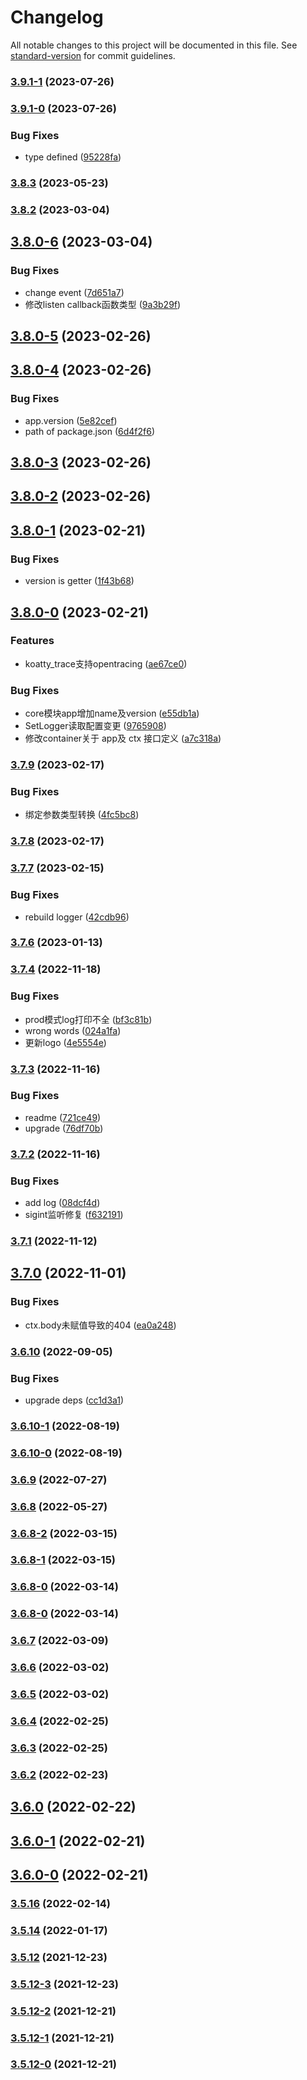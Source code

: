 # Changelog

All notable changes to this project will be documented in this file. See [standard-version](https://github.com/conventional-changelog/standard-version) for commit guidelines.

### [3.9.1-1](https://github.com/thinkkoa/koatty/compare/v3.9.1-0...v3.9.1-1) (2023-07-26)

### [3.9.1-0](https://github.com/thinkkoa/koatty/compare/v3.8.3...v3.9.1-0) (2023-07-26)


### Bug Fixes

* type defined ([95228fa](https://github.com/thinkkoa/koatty/commit/95228fa651955c1960a28a6252dbcfb17adddf11))

### [3.8.3](https://github.com/thinkkoa/koatty/compare/v3.8.2...v3.8.3) (2023-05-23)

### [3.8.2](https://github.com/thinkkoa/koatty/compare/v3.8.0...v3.8.2) (2023-03-04)

## [3.8.0-6](https://github.com/thinkkoa/koatty/compare/v3.8.0-5...v3.8.0-6) (2023-03-04)


### Bug Fixes

* change event ([7d651a7](https://github.com/thinkkoa/koatty/commit/7d651a7b3453c0878dd37d0890509b2908e4afdf))
* 修改listen callback函数类型 ([9a3b29f](https://github.com/thinkkoa/koatty/commit/9a3b29f8d16a06b3627e5ccf88c08460e2cc3ae2))

## [3.8.0-5](https://github.com/thinkkoa/koatty/compare/v3.8.0-4...v3.8.0-5) (2023-02-26)

## [3.8.0-4](https://github.com/thinkkoa/koatty/compare/v3.8.0-3...v3.8.0-4) (2023-02-26)


### Bug Fixes

* app.version ([5e82cef](https://github.com/thinkkoa/koatty/commit/5e82cef804f5ae01f7fffd9c0ed3379f80995542))
* path of package.json ([6d4f2f6](https://github.com/thinkkoa/koatty/commit/6d4f2f664ad6b16053ae67be787436cacf2434f1))

## [3.8.0-3](https://github.com/thinkkoa/koatty/compare/v3.8.0-2...v3.8.0-3) (2023-02-26)

## [3.8.0-2](https://github.com/thinkkoa/koatty/compare/v3.8.0-1...v3.8.0-2) (2023-02-26)

## [3.8.0-1](https://github.com/thinkkoa/koatty/compare/v3.8.0-0...v3.8.0-1) (2023-02-21)


### Bug Fixes

* version is getter ([1f43b68](https://github.com/thinkkoa/koatty/commit/1f43b68b3434eecc8d0ce154380c16e39a347634))

## [3.8.0-0](https://github.com/thinkkoa/koatty/compare/v3.7.9...v3.8.0-0) (2023-02-21)


### Features

* koatty_trace支持opentracing ([ae67ce0](https://github.com/thinkkoa/koatty/commit/ae67ce05c8e731a149d67b2b5e98edc88bef9861))


### Bug Fixes

* core模块app增加name及version ([e55db1a](https://github.com/thinkkoa/koatty/commit/e55db1aa78369181b54d0d11c6319b20f21d50f2))
* SetLogger读取配置变更 ([9765908](https://github.com/thinkkoa/koatty/commit/9765908a6b00486a510e8028cdbe5fc27ecadc88))
* 修改container关于 app及 ctx 接口定义 ([a7c318a](https://github.com/thinkkoa/koatty/commit/a7c318a649531acb5a7cfeb4f9b357fc9418cff7))

### [3.7.9](https://github.com/thinkkoa/koatty/compare/v3.7.8...v3.7.9) (2023-02-17)


### Bug Fixes

* 绑定参数类型转换 ([4fc5bc8](https://github.com/thinkkoa/koatty/commit/4fc5bc8927a5be9b51bd23f8b702bbf34c9b42c3))

### [3.7.8](https://github.com/thinkkoa/koatty/compare/v3.7.7...v3.7.8) (2023-02-17)

### [3.7.7](https://github.com/thinkkoa/koatty/compare/v3.7.6...v3.7.7) (2023-02-15)


### Bug Fixes

* rebuild logger ([42cdb96](https://github.com/thinkkoa/koatty/commit/42cdb964c2e0a41a93b1a895084c92c016cbad24))

### [3.7.6](https://github.com/thinkkoa/koatty/compare/v3.7.4...v3.7.6) (2023-01-13)

### [3.7.4](https://github.com/thinkkoa/koatty/compare/v3.7.3...v3.7.4) (2022-11-18)


### Bug Fixes

* prod模式log打印不全 ([bf3c81b](https://github.com/thinkkoa/koatty/commit/bf3c81b1851630eacc36558a7fc7cf444dce9c91))
* wrong words ([024a1fa](https://github.com/thinkkoa/koatty/commit/024a1fa0ff7e8a327ecb6e482b36e450e63dcc4b))
* 更新logo ([4e5554e](https://github.com/thinkkoa/koatty/commit/4e5554e13404cba81c3585bcac3dd017abbf8267))

### [3.7.3](https://github.com/thinkkoa/koatty/compare/v3.7.2...v3.7.3) (2022-11-16)


### Bug Fixes

* readme ([721ce49](https://github.com/thinkkoa/koatty/commit/721ce4962c3695bc5bc79c1b9de868e561e305ba))
* upgrade ([76df70b](https://github.com/thinkkoa/koatty/commit/76df70b5b106fd7c70e94be63d22b1191bd5ecd0))

### [3.7.2](https://github.com/thinkkoa/koatty/compare/v3.7.1...v3.7.2) (2022-11-16)


### Bug Fixes

* add log ([08dcf4d](https://github.com/thinkkoa/koatty/commit/08dcf4df2ce86f08db8cd34877ed7d06a50b4deb))
* sigint监听修复 ([f632191](https://github.com/thinkkoa/koatty/commit/f632191897a6c3220d9be8babc2d538d7ad085f7))

### [3.7.1](https://github.com/thinkkoa/koatty/compare/v3.7.0...v3.7.1) (2022-11-12)

## [3.7.0](https://github.com/thinkkoa/koatty/compare/v3.6.10...v3.7.0) (2022-11-01)


### Bug Fixes

* ctx.body未赋值导致的404 ([ea0a248](https://github.com/thinkkoa/koatty/commit/ea0a248a71031b2d8a26b0b4280410dcdeb841af))

### [3.6.10](https://github.com/thinkkoa/koatty/compare/v3.6.10-1...v3.6.10) (2022-09-05)


### Bug Fixes

* upgrade deps ([cc1d3a1](https://github.com/thinkkoa/koatty/commit/cc1d3a10b346b824c02b136ff592407c93ccb825))

### [3.6.10-1](https://github.com/thinkkoa/koatty/compare/v3.6.10-0...v3.6.10-1) (2022-08-19)

### [3.6.10-0](https://github.com/thinkkoa/koatty/compare/v3.6.9...v3.6.10-0) (2022-08-19)

### [3.6.9](https://github.com/thinkkoa/koatty/compare/v3.6.8...v3.6.9) (2022-07-27)

### [3.6.8](https://github.com/thinkkoa/koatty/compare/v3.6.8-2...v3.6.8) (2022-05-27)

### [3.6.8-2](https://github.com/thinkkoa/koatty/compare/v3.6.8-1...v3.6.8-2) (2022-03-15)

### [3.6.8-1](https://github.com/thinkkoa/koatty/compare/v3.6.8-0...v3.6.8-1) (2022-03-15)

### [3.6.8-0](https://github.com/thinkkoa/koatty/compare/v3.6.7...v3.6.8-0) (2022-03-14)

### [3.6.8-0](https://github.com/thinkkoa/koatty/compare/v3.6.7...v3.6.8-0) (2022-03-14)

### [3.6.7](https://github.com/thinkkoa/koatty/compare/v3.6.6...v3.6.7) (2022-03-09)

### [3.6.6](https://github.com/thinkkoa/koatty/compare/v3.6.5...v3.6.6) (2022-03-02)

### [3.6.5](https://github.com/thinkkoa/koatty/compare/v3.6.4...v3.6.5) (2022-03-02)

### [3.6.4](https://github.com/thinkkoa/koatty/compare/v3.6.3...v3.6.4) (2022-02-25)

### [3.6.3](https://github.com/thinkkoa/koatty/compare/v3.6.2...v3.6.3) (2022-02-25)

### [3.6.2](https://github.com/thinkkoa/koatty/compare/v3.6.0...v3.6.2) (2022-02-23)

## [3.6.0](https://github.com/thinkkoa/koatty/compare/v3.6.0-1...v3.6.0) (2022-02-22)

## [3.6.0-1](https://github.com/thinkkoa/koatty/compare/v3.6.0-0...v3.6.0-1) (2022-02-21)

## [3.6.0-0](https://github.com/thinkkoa/koatty/compare/v3.5.16...v3.6.0-0) (2022-02-21)

### [3.5.16](https://github.com/thinkkoa/koatty/compare/v3.5.14...v3.5.16) (2022-02-14)

### [3.5.14](https://github.com/thinkkoa/koatty/compare/v3.5.12...v3.5.14) (2022-01-17)

### [3.5.12](https://github.com/thinkkoa/koatty/compare/v3.5.12-3...v3.5.12) (2021-12-23)

### [3.5.12-3](https://github.com/thinkkoa/koatty/compare/v3.5.12-2...v3.5.12-3) (2021-12-23)

### [3.5.12-2](https://github.com/thinkkoa/koatty/compare/v3.5.12-1...v3.5.12-2) (2021-12-21)

### [3.5.12-1](https://github.com/thinkkoa/koatty/compare/v3.5.12-0...v3.5.12-1) (2021-12-21)

### [3.5.12-0](https://github.com/thinkkoa/koatty/compare/v3.5.10...v3.5.12-0) (2021-12-21)
